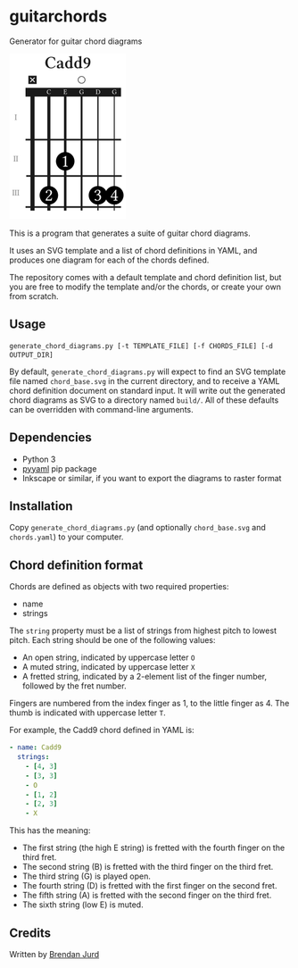 # guitarchords
Generator for guitar chord diagrams

![Example of diagram for Cadd9 chord](/doc/Cadd9.png)

This is a program that generates a suite of guitar chord diagrams.

It uses an SVG template and a list of chord definitions in YAML, and produces
one diagram for each of the chords defined.

The repository comes with a default template and chord definition list, but you
are free to modify the template and/or the chords, or create your own from
scratch.

## Usage

```
generate_chord_diagrams.py [-t TEMPLATE_FILE] [-f CHORDS_FILE] [-d OUTPUT_DIR]
```

By default, `generate_chord_diagrams.py` will expect to find an SVG template
file named `chord_base.svg` in the current directory, and to receive a YAML
chord definition document on standard input.  It will write out the generated
chord diagrams as SVG to a directory named `build/`.  All of these defaults can
be overridden with command-line arguments.

## Dependencies

- Python 3
- [pyyaml](https://pyyaml.org) pip package
- Inkscape or similar, if you want to export the diagrams to raster format

## Installation

Copy `generate_chord_diagrams.py` (and optionally `chord_base.svg` and
`chords.yaml`) to your computer.

## Chord definition format

Chords are defined as objects with two required properties:

- name
- strings

The `string` property must be a list of strings from highest pitch to lowest
pitch.  Each string should be one of the following values:

- An open string, indicated by uppercase letter `O`
- A muted string, indicated by uppercase letter `X`
- A fretted string, indicated by a 2-element list of the finger number,
  followed by the fret number.

Fingers are numbered from the index finger as 1, to the little finger as 4.
The thumb is indicated with uppercase letter `T`.

For example, the Cadd9 chord defined in YAML is:

```yaml
- name: Cadd9
  strings:
    - [4, 3]
    - [3, 3]
    - O
    - [1, 2]
    - [2, 3]
    - X
```

This has the meaning:

- The first string (the high E string) is fretted with the fourth
  finger on the third fret.
- The second string (B) is fretted with the third finger on the third fret.
- The third string (G) is played open.
- The fourth string (D) is fretted with the first finger on the second fret.
- The fifth string (A) is fretted with the second finger on the third fret.
- The sixth string (low E) is muted.

## Credits

Written by [Brendan Jurd](mailto:direvus@gmail.com)

